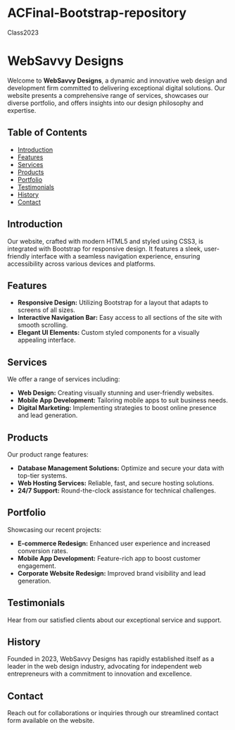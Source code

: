 # ACFinal-Bootstrap-repository
Class2023

# WebSavvy Designs

Welcome to **WebSavvy Designs**, a dynamic and innovative web design and development firm committed to delivering exceptional digital solutions. Our website presents a comprehensive range of services, showcases our diverse portfolio, and offers insights into our design philosophy and expertise.

## Table of Contents
- [Introduction](#introduction)
- [Features](#features)
- [Services](#services)
- [Products](#products)
- [Portfolio](#portfolio)
- [Testimonials](#testimonials)
- [History](#history)
- [Contact](#contact)

## Introduction
Our website, crafted with modern HTML5 and styled using CSS3, is integrated with Bootstrap for responsive design. It features a sleek, user-friendly interface with a seamless navigation experience, ensuring accessibility across various devices and platforms.

## Features
- **Responsive Design:** Utilizing Bootstrap for a layout that adapts to screens of all sizes.
- **Interactive Navigation Bar:** Easy access to all sections of the site with smooth scrolling.
- **Elegant UI Elements:** Custom styled components for a visually appealing interface.

## Services
We offer a range of services including:
- **Web Design:** Creating visually stunning and user-friendly websites.
- **Mobile App Development:** Tailoring mobile apps to suit business needs.
- **Digital Marketing:** Implementing strategies to boost online presence and lead generation.

## Products
Our product range features:
- **Database Management Solutions:** Optimize and secure your data with top-tier systems.
- **Web Hosting Services:** Reliable, fast, and secure hosting solutions.
- **24/7 Support:** Round-the-clock assistance for technical challenges.

## Portfolio
Showcasing our recent projects:
- **E-commerce Redesign:** Enhanced user experience and increased conversion rates.
- **Mobile App Development:** Feature-rich app to boost customer engagement.
- **Corporate Website Redesign:** Improved brand visibility and lead generation.

## Testimonials
Hear from our satisfied clients about our exceptional service and support.

## History
Founded in 2023, WebSavvy Designs has rapidly established itself as a leader in the web design industry, advocating for independent web entrepreneurs with a commitment to innovation and excellence.

## Contact
Reach out for collaborations or inquiries through our streamlined contact form available on the website.
